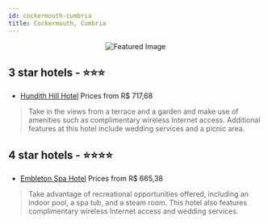 ```yaml
---
id: cockermouth-cumbria
title: Cockermouth, Cumbria
---
```


<center><img src="https://i.travelapi.com/hotels/3000000/2760000/2758000/2757908/90476f42_z.jpg" alt="Featured Image" /></center>


##  3 star hotels - ⭐️⭐️⭐️

-    [Hundith Hill Hotel](https://us.hurb.com/hotels/cockermouth/hundith-hill-hotel-JNP-JP999835?cmp=18055) Prices from R$ 717,68
   > Take in the views from a terrace and a garden and make use of amenities such as complimentary wireless Internet access. Additional features at this hotel include wedding services and a picnic area.

##  4 star hotels - ⭐️⭐️⭐️⭐️

-    [Embleton Spa Hotel](https://us.hurb.com/hotels/cockermouth/embleton-spa-hotel-JNP-JP411854?cmp=18055) Prices from R$ 665,38
   > Take advantage of recreational opportunities offered, including an indoor pool, a spa tub, and a steam room. This hotel also features complimentary wireless Internet access and wedding services.
